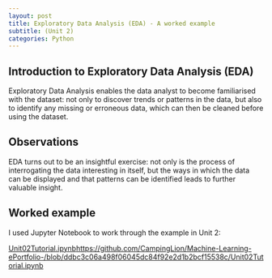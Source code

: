 ```yaml
---
layout: post
title: Exploratory Data Analysis (EDA) - A worked example
subtitle: (Unit 2)
categories: Python
---
```


## Introduction to Exploratory Data Analysis (EDA)
Exploratory Data Analysis enables the data analyst to become familiarised with the dataset: not only to discover trends or patterns in the data, but also to identify any missing or erroneous data, which can then be cleaned before using the dataset.

## Observations
EDA turns out to be an insightful exercise: not only is the process of interrogating the data interesting in itself, but the ways in which the data can be displayed and that patterns can be identified leads to further valuable insight.

## Worked example
I used Jupyter Notebook to work through the example in Unit 2:

[Unit02Tutorial.ipynb](https://github.com/CampingLion/Machine-Learning-ePortfolio-/blob/ddbc3c06a498f06045dc84f92e2d1b2bcf15538c/Unit02Tutorial.ipynb)https://github.com/CampingLion/Machine-Learning-ePortfolio-/blob/ddbc3c06a498f06045dc84f92e2d1b2bcf15538c/Unit02Tutorial.ipynb


